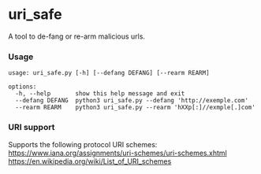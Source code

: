 # uri_safe

A tool to de-fang or re-arm malicious urls.

### Usage

```
usage: uri_safe.py [-h] [--defang DEFANG] [--rearm REARM]

options:
  -h, --help       show this help message and exit
  --defang DEFANG  python3 uri_safe.py --defang 'http://exemple.com'
  --rearm REARM    python3 uri_safe.py --rearm 'hXXp[:]//exmple[.]com'
```

### URI support

Supports the following protocol URI schemes:  
https://www.iana.org/assignments/uri-schemes/uri-schemes.xhtml  
https://en.wikipedia.org/wiki/List_of_URI_schemes  

